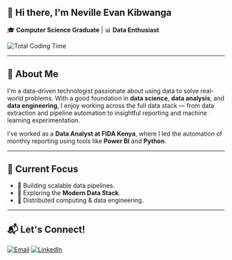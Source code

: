 ## 👋 Hi there, I'm Neville Evan Kibwanga

🎓 **Computer Science Graduate** | 📊 **Data Enthusiast**

![Total Coding Time](https://img.shields.io/badge/wakatime-61hrs%2048mins-blue?style=flat-square&logo=wakatime)

<!--START_SECTION:waka-->
<!--END_SECTION:waka-->

---

## 🚀 About Me

I'm a data-driven technologist passionate about using data to solve real-world problems. With a good foundation in **data science**, **data analysis**, and **data engineering**, I enjoy working across the full data stack — from data extraction and pipeline automation to insightful reporting and machine learning experimentation.

I’ve worked as a **Data Analyst at FIDA Kenya**, where I led the automation of monthly reporting using tools like **Power BI** and **Python**.

---

## 🧠 Current Focus

- 🔧 Building scalable data pipelines.
- 🔭 Exploring the **Modern Data Stack**.
- 🔭 Distributed computing & data engineering.


---

## 📬 Let's Connect!

[![Email](https://img.shields.io/badge/Email-D14836?style=flat-square&logo=gmail&logoColor=white)](mailto:nkibwanga@gmail.com)
[![LinkedIn](https://img.shields.io/badge/LinkedIn-blue?style=flat-square&logo=linkedin)](https://www.linkedin.com/in/neville-evan-0047a1244)



